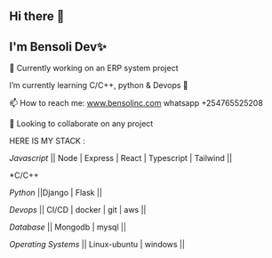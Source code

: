 ## Hi there 👋

## I'm Bensoli Dev✨ 

🔭 Currently working on an ERP system project
 
 I’m currently learning C/C++, python & Devops 🌱

 📫 How to reach me: www.bensolinc.com whatsapp +254765525208
 
👯 Looking to collaborate on any project

HERE IS MY STACK :

*Javascript* || Node | Express | React | Typescript | Tailwind ||

*C/C++

*Python* ||Django | Flask ||

*Devops* || CI/CD | docker | git | aws || 

*Database* || Mongodb | mysql ||

*Operating Systems* || Linux-ubuntu | windows ||
